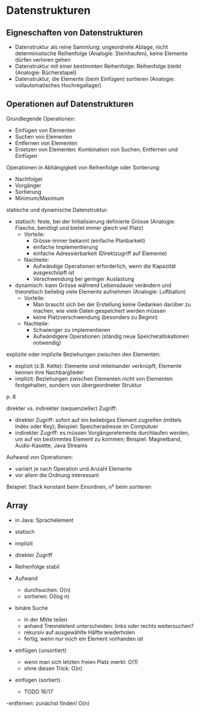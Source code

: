 # Datenstrukturen

## Eigneschaften von Datenstrukturen

- Datenstruktur als reine Sammlung: ungeordnete Ablage, nicht deterministische Reihenfolge (Analogie: Steinhaufen), keine Elemente dürfen verloren gehen 
- Datenstruktur mit einer bestimmten Reihenfolge: Reihenfolge bleibt (Analogie: Bücherstapel)
- Datenstruktur, die Elemente (beim Einfügen) sortieren (Analogie: vollautomatisches Hochregallager)

## Operationen auf Datenstrukturen

Grundlegende Operationen:

- Einfügen von Elementen
- Suchen von Elementen
- Entfernen von Elementen
- Ersetzen von Elementen: Kombination von Suchen, Entfernen und Einfügen

Operationen in Abhängigkeit von Reihenfolge oder Sortierung:

- Nachfolger
- Vorgänger
- Sortierung
- Minimum/Maximum

statische und dynamische Datenstruktur:

- statisch: feste, bei der Initialisierung definierte Grösse (Analogie: Flasche, benötigt und bietet immer gleich viel Platz)
    - Vorteile:
        - Grösse immer bekannt (einfache Planbarkeit)
        - einfache Implementierung
        - einfache Adressierbarkeit (Direktzugriff auf Elemente)
    - Nachteile:
        - Aufwändige Operationen erforderlich, wenn die Kapazität ausgeschöpft ist
        - Verschwendung bei geringer Auslastung
- dynamisch: kann Grösse während Lebensdauer verändern und theoretisch beliebig viele Elemente aufnehmen (Analogie: Luftballon)
    - Vorteile:
        - Man braucht sich bei der Erstellung keine Gedanken darüber zu machen, wie viele Daten gespeichert werden müssen
        - keine Platzverschwendung (besonders zu Beginn)
    - Nachteile:
        - Schwieriger zu implementieren
        - Aufwändigere Operationen (ständig neue Speicherallokationen notwendig)

explizite oder implizite Beziehungen zwischen den Elementen:

- explizit (z.B. Kette): Elemente sind miteinander verknüpft; Elemente kennen ihre Nachbarglieder
- implizit: Beziehungen zwischen Elementen nicht von Elementen festgehalten, sondern von übergeordneter Struktur

p. 8

direkter vs. indirekter (sequenzieller) Zugriff:

- direkter Zugriff: sofort auf ein beliebiges Element zugreifen (mittels Index oder Key); Beispiel: Speicheradresse im Computuer
- indirekter Zugriff: es müssen Vorgängerelemente durchlaufen werden, um auf ein bestimmtes Element zu kommen; Beispiel: Magnetband, Audio-Kasette, Java Streams

Aufwand von Operationen:

- variiert je nach Operation und Anzahl Elemente
- vor allem die Ordnung interessant

Beispiel: Stack konstant beim Einordnen, n² beim sortieren

## Array

- in Java: Sprachelement
- statisch
- implizit
- direkter Zugriff
- Reihenfolge stabil
- Aufwand
    - durchsuchen: O(n)
    - sortieren: O(log n)

- binäre Suche
    - in der Mitte teilen
    - anhand Trennelelent unterscheiden: links oder rechts weitersuchen?
    - rekursiv auf ausgewählte Hälfte wiederholen
    - fertig, wenn nur noch ein Element vorhanden ist

- einfügen (unsortiert)
    - wenn man sich letzten freien Platz merkt: O(1)
    - ohne diesen Trick: O(n)
- einfügen (sortiert)   
    - TODO 16/17

-entfernen: zunächst finden! O(n)
